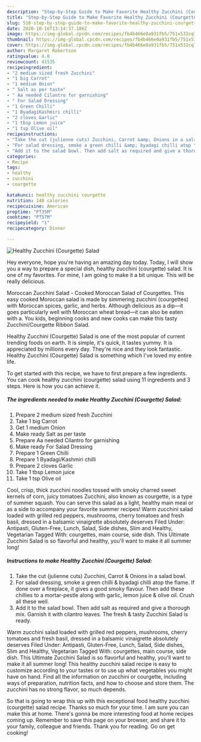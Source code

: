 ```yaml
---
description: "Step-by-Step Guide to Make Favorite Healthy Zucchini (Courgette) Salad"
title: "Step-by-Step Guide to Make Favorite Healthy Zucchini (Courgette) Salad"
slug: 510-step-by-step-guide-to-make-favorite-healthy-zucchini-courgette-salad
date: 2020-10-16T13:14:37.186Z
image: https://img-global.cpcdn.com/recipes/fb4b466e0a931fb5/751x532cq70/healthy-zucchini-courgette-salad-recipe-main-photo.jpg
thumbnail: https://img-global.cpcdn.com/recipes/fb4b466e0a931fb5/751x532cq70/healthy-zucchini-courgette-salad-recipe-main-photo.jpg
cover: https://img-global.cpcdn.com/recipes/fb4b466e0a931fb5/751x532cq70/healthy-zucchini-courgette-salad-recipe-main-photo.jpg
author: Margaret Robertson
ratingvalue: 4.8
reviewcount: 41535
recipeingredient:
- "2 medium sized fresh Zucchini"
- "1 big Carrot"
- "1 medium Onion"
- " Salt as per taste"
- " Aa needed Cilantro for garnishing"
- " For Salad Dressing"
- "1 Green Chilli"
- "1 ByadagiKashmiri chilli"
- "2 cloves Garlic"
- "1 tbsp Lemon juice"
- "1 tsp Olive oil"
recipeinstructions:
- "Take the cut (julienne cuts) Zucchini, Carrot &amp; Onions in a salad bowl."
- "For salad dressing, smoke a green chilli &amp; byadagi chilli atop the flame. If done over a fireplace, it gives a good smoky flavour. Then add these chillies to a mortar-pestle along with garlic, lemon juice &amp; olive oil. Crush all these well."
- "Add it to the salad bowl. Then add salt as required and give a thorough mix. Garnish it with cilantro leaves. The fresh &amp; tasty Zucchini Salad is ready."
categories:
- Recipe
tags:
- healthy
- zucchini
- courgette

katakunci: healthy zucchini courgette 
nutrition: 148 calories
recipecuisine: American
preptime: "PT35M"
cooktime: "PT57M"
recipeyield: "1"
recipecategory: Dinner

---
```



![Healthy Zucchini (Courgette) Salad](https://img-global.cpcdn.com/recipes/fb4b466e0a931fb5/751x532cq70/healthy-zucchini-courgette-salad-recipe-main-photo.jpg)

Hey everyone, hope you're having an amazing day today. Today, I will show you a way to prepare a special dish, healthy zucchini (courgette) salad. It is one of my favorites. For mine, I am going to make it a bit unique. This will be really delicious.

Moroccan Zucchini Salad - Cooked Moroccan Salad of Courgettes. This easy cooked Moroccan salad is made by simmering zucchini (courgettes) with Moroccan spices, garlic, and herbs. Although delicious as a dip―it goes particularly well with Moroccan wheat bread―it can also be eaten with a. You kids, beginning cooks and new cooks can make this tasty Zucchini/Courgette Ribbon Salad.

Healthy Zucchini (Courgette) Salad is one of the most popular of current trending foods on earth. It is simple, it's quick, it tastes yummy. It is appreciated by millions every day. They're nice and they look fantastic. Healthy Zucchini (Courgette) Salad is something which I've loved my entire life.


To get started with this recipe, we have to first prepare a few ingredients. You can cook healthy zucchini (courgette) salad using 11 ingredients and 3 steps. Here is how you can achieve it.

<!--inarticleads1-->

##### The ingredients needed to make Healthy Zucchini (Courgette) Salad:

1. Prepare 2 medium sized fresh Zucchini
1. Take 1 big Carrot
1. Get 1 medium Onion
1. Make ready  Salt as per taste
1. Prepare  Aa needed Cilantro for garnishing
1. Make ready  For Salad Dressing
1. Prepare 1 Green Chilli
1. Prepare 1 Byadagi/Kashmiri chilli
1. Prepare 2 cloves Garlic
1. Take 1 tbsp Lemon juice
1. Take 1 tsp Olive oil


Cool, crisp, thick zucchini noodles tossed with smoky charred sweet kernels of corn, juicy tomatoes Zucchini, also known as courgette, is a type of summer squash. You can serve this salad as a light, healthy main meal or as a side to accompany your favorite summer recipes! Warm zucchini salad loaded with grilled red peppers, mushrooms, cherry tomatoes and fresh basil, dressed in a balsamic vinaigrette absolutely deserves Filed Under: Antipasti, Gluten-Free, Lunch, Salad, Side dishes, Slim and Healthy, Vegetarian Tagged With: courgettes, main course, side dish. This Ultimate Zucchini Salad is so flavorful and healthy, you&#39;ll want to make it all summer long! 

<!--inarticleads2-->

##### Instructions to make Healthy Zucchini (Courgette) Salad:

1. Take the cut (julienne cuts) Zucchini, Carrot &amp; Onions in a salad bowl.
1. For salad dressing, smoke a green chilli &amp; byadagi chilli atop the flame. If done over a fireplace, it gives a good smoky flavour. Then add these chillies to a mortar-pestle along with garlic, lemon juice &amp; olive oil. Crush all these well.
1. Add it to the salad bowl. Then add salt as required and give a thorough mix. Garnish it with cilantro leaves. The fresh &amp; tasty Zucchini Salad is ready.


Warm zucchini salad loaded with grilled red peppers, mushrooms, cherry tomatoes and fresh basil, dressed in a balsamic vinaigrette absolutely deserves Filed Under: Antipasti, Gluten-Free, Lunch, Salad, Side dishes, Slim and Healthy, Vegetarian Tagged With: courgettes, main course, side dish. This Ultimate Zucchini Salad is so flavorful and healthy, you&#39;ll want to make it all summer long! This healthy zucchini salad recipe is easy to customize according to your tastes or to use up what vegetables you might have on hand. Find all the information on zucchini or courgette, including ways of preparation, nutrition facts, and how to choose and store them. The zucchini has no strong flavor, so much depends. 

So that is going to wrap this up with this exceptional food healthy zucchini (courgette) salad recipe. Thanks so much for your time. I am sure you can make this at home. There's gonna be more interesting food at home recipes coming up. Remember to save this page on your browser, and share it to your family, colleague and friends. Thank you for reading. Go on get cooking!
